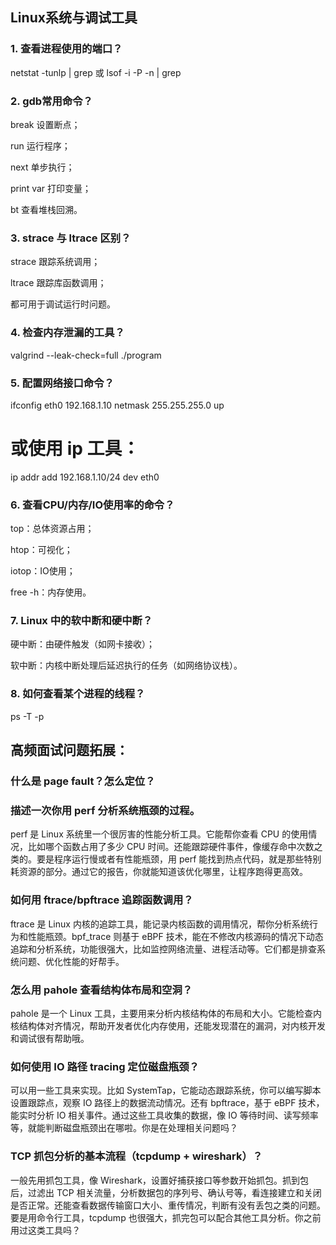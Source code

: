 ## Linux系统与调试工具

### 1. 查看进程使用的端口？

netstat -tunlp | grep <pid> 或 lsof -i -P -n | grep <pid>

### 2. gdb常用命令？

break 设置断点；

run 运行程序；

next 单步执行；

print var 打印变量；

bt 查看堆栈回溯。

### 3. strace 与 ltrace 区别？

strace 跟踪系统调用；

ltrace 跟踪库函数调用；

都可用于调试运行时问题。

### 4. 检查内存泄漏的工具？

valgrind --leak-check=full ./program

### 5. 配置网络接口命令？

ifconfig eth0 192.168.1.10 netmask 255.255.255.0 up
# 或使用 ip 工具：
ip addr add 192.168.1.10/24 dev eth0

### 6. 查看CPU/内存/IO使用率的命令？

top：总体资源占用；

htop：可视化；

iotop：IO使用；

free -h：内存使用。

### 7. Linux 中的软中断和硬中断？

硬中断：由硬件触发（如网卡接收）；

软中断：内核中断处理后延迟执行的任务（如网络协议栈）。

### 8. 如何查看某个进程的线程？

ps -T -p <pid>

## 高频面试问题拓展：

### 什么是 page fault？怎么定位？

### 描述一次你用 perf 分析系统瓶颈的过程。

perf 是 Linux 系统里一个很厉害的性能分析工具。它能帮你查看 CPU 的使用情况，比如哪个函数占用了多少 CPU 时间。还能跟踪硬件事件，像缓存命中次数之类的。要是程序运行慢或者有性能瓶颈，用 perf 能找到热点代码，就是那些特别耗资源的部分。通过它的报告，你就能知道该优化哪里，让程序跑得更高效。

### 如何用 ftrace/bpftrace 追踪函数调用？

ftrace 是 Linux 内核的追踪工具，能记录内核函数的调用情况，帮你分析系统行为和性能瓶颈。bpf_trace 则基于 eBPF 技术，能在不修改内核源码的情况下动态追踪和分析系统，功能很强大，比如监控网络流量、进程活动等。它们都是排查系统问题、优化性能的好帮手。

### 怎么用 pahole 查看结构体布局和空洞？

pahole 是一个 Linux 工具，主要用来分析内核结构体的布局和大小。它能检查内核结构体对齐情况，帮助开发者优化内存使用，还能发现潜在的漏洞，对内核开发和调试很有帮助哦。

### 如何使用 IO 路径 tracing 定位磁盘瓶颈？

可以用一些工具来实现。比如 SystemTap，它能动态跟踪系统，你可以编写脚本设置跟踪点，观察 IO 路径上的数据流动情况。还有 bpftrace，基于 eBPF 技术，能实时分析 IO 相关事件。通过这些工具收集的数据，像 IO 等待时间、读写频率等，就能判断磁盘瓶颈出在哪啦。你是在处理相关问题吗？

### TCP 抓包分析的基本流程（tcpdump + wireshark）？

一般先用抓包工具，像 Wireshark，设置好捕获接口等参数开始抓包。抓到包后，过滤出 TCP 相关流量，分析数据包的序列号、确认号等，看连接建立和关闭是否正常。还能查看数据传输窗口大小、重传情况，判断有没有丢包之类的问题。要是用命令行工具，tcpdump 也很强大，抓完包可以配合其他工具分析。你之前用过这类工具吗？